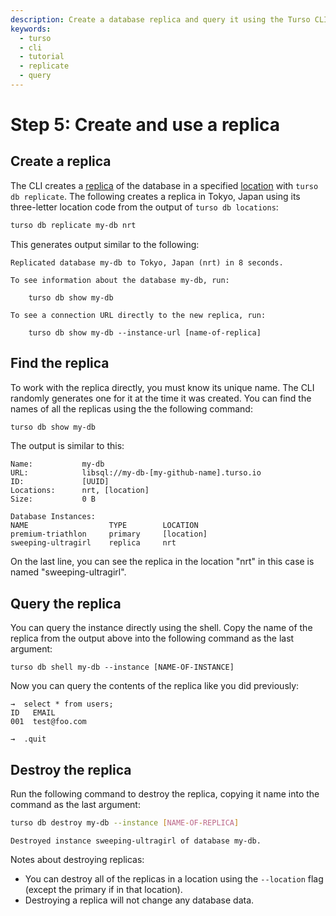```yaml
---
description: Create a database replica and query it using the Turso CLI.
keywords:
  - turso
  - cli
  - tutorial
  - replicate
  - query
---
```


# Step 5: Create and use a replica

## Create a replica

The CLI creates a [replica] of the database in a specified [location] with
`turso db replicate`. The following creates a replica in Tokyo, Japan using its
three-letter location code from the output of `turso db locations`:

```bash
turso db replicate my-db nrt
```

This generates output similar to the following:

```
Replicated database my-db to Tokyo, Japan (nrt) in 8 seconds.

To see information about the database my-db, run:

	turso db show my-db

To see a connection URL directly to the new replica, run:

	turso db show my-db --instance-url [name-of-replica]
```

## Find the replica

To work with the replica directly, you must know its unique name. The CLI
randomly generates one for it at the time it was created. You can find the names
of all the replicas using the the following command:

```bash
turso db show my-db
```

The output is similar to this:

```
Name:           my-db
URL:            libsql://my-db-[my-github-name].turso.io
ID:             [UUID]
Locations:      nrt, [location]
Size:           0 B

Database Instances:
NAME                  TYPE        LOCATION
premium-triathlon     primary     [location]
sweeping-ultragirl    replica     nrt
```

On the last line, you can see the replica in the location "nrt" in this case is
named "sweeping-ultragirl".

## Query the replica

You can query the instance directly using the shell. Copy the name of the
replica from the output above into the following command as the last argument:

```
turso db shell my-db --instance [NAME-OF-INSTANCE]
```

Now you can query the contents of the replica like you did previously:

```
→  select * from users;
ID   EMAIL
001  test@foo.com

→  .quit
```

## Destroy the replica

Run the following command to destroy the replica, copying it name into the
command as the last argument:

```bash
turso db destroy my-db --instance [NAME-OF-REPLICA]
```
```
Destroyed instance sweeping-ultragirl of database my-db.
```

Notes about destroying replicas:

- You can destroy all of the replicas in a location using the `--location` flag
  (except the primary if in that location).
- Destroying a replica will not change any database data.


[replica]: /concepts#replica
[location]: /concepts#location
